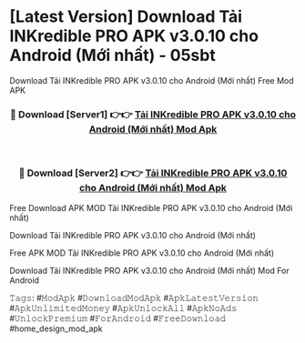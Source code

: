# [Latest Version] Download Tải INKredible PRO APK v3.0.10 cho Android (Mới nhất) - 05sbt

Download Tải INKredible PRO APK v3.0.10 cho Android (Mới nhất) Free Mod APK

<div align="center">
<h3>🔴 Download [Server1] 👉👉 <a href="https://apk-comot.site?title=Tải_INKredible_PRO_APK_v3.0.10_cho_Android_(Mới_nhất)">Tải INKredible PRO APK v3.0.10 cho Android (Mới nhất) Mod Apk</a></h3><br>

<h3>🔴 Download [Server2] 👉👉 <a href="https://apk-comot.site?title=Tải_INKredible_PRO_APK_v3.0.10_cho_Android_(Mới_nhất)">Tải INKredible PRO APK v3.0.10 cho Android (Mới nhất) Mod Apk</a></h3>
</div>


Free Download APK MOD Tải INKredible PRO APK v3.0.10 cho Android (Mới nhất)

Download Tải INKredible PRO APK v3.0.10 cho Android (Mới nhất) 

Free APK MOD Tải INKredible PRO APK v3.0.10 cho Android (Mới nhất) 

Download Tải INKredible PRO APK v3.0.10 cho Android (Mới nhất) Mod For Android

𝚃𝚊𝚐𝚜: #𝙼𝚘𝚍𝙰𝚙𝚔 #𝙳𝚘𝚠𝚗𝚕𝚘𝚊𝚍𝙼𝚘𝚍𝙰𝚙𝚔 #𝙰𝚙𝚔𝙻𝚊𝚝𝚎𝚜𝚝𝚅𝚎𝚛𝚜𝚒𝚘𝚗 #𝙰𝚙𝚔𝚄𝚗𝚕𝚒𝚖𝚒𝚝𝚎𝚍𝙼𝚘𝚗𝚎𝚢 #𝙰𝚙𝚔𝚄𝚗𝚕𝚘𝚌𝚔𝙰𝚕𝚕 #𝙰𝚙𝚔𝙽𝚘𝙰𝚍𝚜 #𝚄𝚗𝚕𝚘𝚌𝚔𝙿𝚛𝚎𝚖𝚒𝚞𝚖 #𝙵𝚘𝚛𝙰𝚗𝚍𝚛𝚘𝚒𝚍 #𝙵𝚛𝚎𝚎𝙳𝚘𝚠𝚗𝚕𝚘𝚊𝚍 #home_design_mod_apk